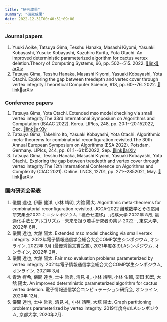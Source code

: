 ```yaml
---
title: "研究成果"
summary: "研究成果"
date: 2022-12-31T00:40:51+09:00
---
```

### Journal papers
1. Yuuki Aoike, Tatsuya Gima, Tesshu Hanaka, Masashi Kiyomi, Yasuaki Kobayashi, Yusuke Kobayashi, Kazuhiro Kurita, Yota Otachi. An improved deterministic parameterized algorithm for cactus vertex deletion.Theory of Computing Systems, 66, pp. 502--515. 2022. [📖link](https://doi.org/10.1007/s00224-022-10076-x)[📝arXiv](https://arxiv.org/abs/2012.04910)
1. Tatsuya Gima, Tesshu Hanaka, Masashi Kiyomi, Yasuaki Kobayashi, Yota Otachi. Exploring the gap between treedepth and vertex cover through vertex integrity.Theoretical Computer Science, 918, pp. 60--76. 2022. [📖link](https://doi.org/10.1016/j.tcs.2022.03.021)[📝arXiv](https://arxiv.org/abs/2101.09414)
### Conference papers
1. Tatsuya Gima, Yota Otachi. Extended mso model checking via small vertex integrity.The 33rd International Symposium on Algorithms and Computation (ISAAC 2022). Korea. LIPIcs, 248, pp. 20:1--20:152022, Dec. [📖link](https://doi.org/10.4230/LIPIcs.ISAAC.2022.20)[📝arXiv](https://arxiv.org/abs/2202.08445)
1. Tatsuya Gima, Takehiro Ito, Yasuaki Kobayashi, Yota Otachi. Algorithmic meta-theorems for combinatorial reconfiguration revisited.The 30th Annual European Symposium on Algorithms (ESA 2022). Potsdam, Germany. LIPIcs, 244, pp. 61:1--61:152022, Sep. [📖link](https://doi.org/10.4230/LIPIcs.ESA.2022.61)[📝arXiv](https://arxiv.org/abs/2207.01024)
1. Tatsuya Gima, Tesshu Hanaka, Masashi Kiyomi, Yasuaki Kobayashi, Yota Otachi.. Exploring the gap between treedepth and vertex cover through vertex integrity.The 12th International Conference on Algorithms and Complexity (CIAC 2021). Online. LNCS, 12701, pp. 271--2852021, May. [📖link](https://doi.org/10.1007/978-3-030-75242-2_19)[📝arXiv](https://arxiv.org/abs/2101.09414)
### 国内研究会発表
1. 儀間 達也, 伊藤 健洋, 小林 靖明, 大舘 陽太. Algorithmic meta-theorems for combinatorial reconfiguration revisited. JCCA-2022 離散数学とその応用研究集会2022 ミニシンポジウム「組合せ遷移」, 成蹊大学 2022年 8月, 最適化手法とアルゴリズム ─未来を担う若手研究者の集い 2022─, 東京大学, 2022年 6月.
1. 儀間 達也, 大舘 陽太. Extended mso model checking via small vertex integrity. 2022年電子情報通信学会総合大会COMP学生シンポジウム, オンライン, 2022年 3月 (最優秀論文賞受賞), 2021年度冬のLAシンポジウム, オンライン, 2022年 2月.
1. 儀間 達也, 大舘 陽太. Fair mso evaluation problems parameterized by vertex integrity. 2021年電子情報通信学会総合大会COMP学生シンポジウム, オンライン, 2021年 3月.
1. 青池 宥希, 儀間 達也, 土中 哲秀, 清見 礼, 小林 靖明, 小林 佑輔, 栗田 和宏, 大舘 陽太. An improved deterministic parameterized algorithm for cactus vertex deletion. 電子情報通信学会コンピュテーション研究会, オンライン, 2020年 12月.
1. 儀間 達也, 土中 哲秀, 清見 礼, 小林 靖明, 大舘 陽太. Graph partitioning problems parameterized by vertex integrity. 2019年度冬のLAシンポジウム, 京都大学, 2020年2月.
